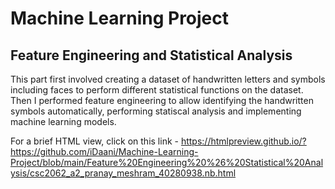# Machine Learning Project

## Feature Engineering and Statistical Analysis 

This part first involved creating a dataset of handwritten letters and symbols including faces to perform different
statistical functions on the dataset. Then I performed feature engineering to allow identifying the handwritten symbols
automatically, performing statiscal analysis and implementing machine learning models.

For a brief HTML view, click on this link - https://htmlpreview.github.io/?https://github.com/iDaani/Machine-Learning-Project/blob/main/Feature%20Engineering%20%26%20Statistical%20Analysis/csc2062_a2_pranay_meshram_40280938.nb.html
